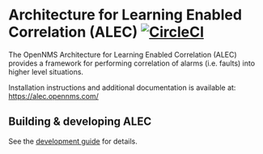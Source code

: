 #  Architecture for Learning Enabled Correlation (ALEC) [![CircleCI](https://circleci.com/gh/OpenNMS/alec.svg?style=svg)](https://circleci.com/gh/OpenNMS/alec)

The OpenNMS Architecture for Learning Enabled Correlation (ALEC) provides a framework for performing correlation of alarms (i.e. faults) into higher level situations.

Installation instructions and additional documentation is available at: https://alec.opennms.com/

## Building & developing ALEC

See the [development guide](DEVEL.md) for details.
